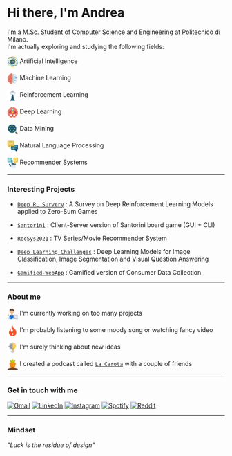 # Hi there, I'm Andrea

I'm a M.Sc. Student of Computer Science and Engineering at Politecnico di Milano.\
I'm actually exploring and studying the following fields:

<a href="https://www.flaticon.com/authors/juicy-fish"><img src="Assets/artificial_intelligence.png" valign="middle" width="25"></a> Artificial Intelligence

<a href="https://www.flaticon.com/authors/juicy-fish"><img src="Assets/machine_learning.png" valign="middle" width="25"></a> Machine Learning 

<a href="https://www.flaticon.com/authors/juicy-fish"><img src="Assets/reinforcement_learning.png" valign="middle" width="25"></a> Reinforcement Learning

<a href="https://www.flaticon.com/authors/juicy-fish"><img src="Assets/deep_learning.png" valign="middle" width="25"></a> Deep Learning

<a href="https://www.flaticon.com/authors/juicy-fish"><img src="Assets/data_mining.png" valign="middle" width="25"></a> Data Mining

<a href="https://www.flaticon.com/authors/juicy-fish"><img src="Assets/natural_language_processing.png" valign="middle" width="25"></a> Natural Language Processing

<a href="https://www.flaticon.com/authors/juicy-fish"><img src="Assets/recommender_systems.png" valign="middle" width="25"></a> Recommender Systems


---

### Interesting Projects

- [`Deep RL Survery`](https://github.com/Menta99/Advanced_Deep_Learning_Models_and_Methods-Menta-Nisti) : A Survey on Deep Reinforcement Learning Models applied to Zero-Sum Games

- [`Santorini`](https://github.com/Menta99/ing-sw-2020-menta-nisti-manocchio) : Client-Server version of Santorini board game (GUI + CLI)

- [`RecSys2021`](https://github.com/Menta99/RecSys2021_Mainetti_Menta) : TV Series/Movie Recommender System

- [`Deep Learning Challenges`](https://github.com/Menta99/an2dl-ali-menta-sorrentino) : Deep Learning Models for Image Classification, Image Segmentation and Visual Question Answering

- [`Gamified-WebApp`](https://github.com/LorenzoMainetti/gamified-webapp-lisi-mainetti-menta) : Gamified version of Consumer Data Collection

---

### About me

<a href="https://www.flaticon.com/authors/juicy-fish"><img src="Assets/job.png" valign="middle" width="25"></a> I'm currently working on too many projects

<a href="https://www.flaticon.com/authors/juicy-fish"><img src="Assets/media.png" valign="middle" width="25"></a> I'm probably listening to some moody song or watching fancy video  

<a href="https://www.flaticon.com/authors/juicy-fish"><img src="Assets/ideas.png" valign="middle" width="25"></a> I'm surely thinking about new ideas

<a href="https://www.flaticon.com/authors/juicy-fish"><img src="Assets/carrot.png" valign="middle" width="25"></a> I created a podcast called [`La Carota`](https://open.spotify.com/show/3iGKEIh2kDLkyVM4IVWwks?si=039999db099747d5) with a couple of friends 


---

### Get in touch with me
[![Gmail](https://img.shields.io/badge/Gmail-D14836?style=for-the-badge&logo=gmail&logoColor=white)](mailto:mentaandrea99@gmail.com)
[![LinkedIn](https://img.shields.io/badge/linkedin-%230077B5.svg?style=for-the-badge&logo=linkedin&logoColor=white)](https://www.linkedin.com/in/andrea-menta-244653239/)
[![Instagram](https://img.shields.io/badge/Instagram-E4405F?style=for-the-badge&logo=instagram&logoColor=white)](https://www.instagram.com/mentaandrea99/)
[![Spotify](https://img.shields.io/badge/Spotify-1DB954?style=for-the-badge&logo=spotify&logoColor=white)](https://www.instagram.com/mentaandrea99/)
[![Reddit](https://img.shields.io/reddit/user-karma/combined/Menta99?color=orange&logo=reddit&logoColor=orange&style=for-the-badge)](https://www.reddit.com/user/Menta99)


---

### Mindset
*"Luck is the residue of design"*
